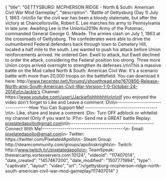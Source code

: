 {
    "title": "GETTYSBURG: MCPHERSON RIDGE - North & South: American Civil War Mod Gameplay",
    "description": "Battle of Gettysburg (Day 1) July 1, 1863 -\n\nSo far the civil war has been a bloody stalemate, but after the victory at Chancellorsville, Robert E. Lee marches his army to Pennsylvania in late june.  Awaiting Lee is the Union\u2019s Army of the Potomac, commanded General George G. Meade.  The armies clash on July 1, 1863 at the crossroads of Gettysburg.  The confederates were able to drive the outnumbered Federal defenders back through town to Cemetery Hill, located a half mile to the south.  Lee wanted to push his attack before Union reinforcements arrived. He ordered Gen. Ewell to attack, but Ewell declined to order the attack, considering the Federal position too strong.  Three more Union corps arrived overnight to strengthen its defenses.\n\nThis a massive battle on the Mod called North & South: American Civil War.  It's a scenario battle with more than 20,000 troops on the battlefield. You can download it here: http:\/\/www.twcenter.net\/forums\/showthread.php?670856-Release-North-amp-South-American-Civil-War-Version-1-0-October-24-2014\n\nJackie's Channel: https:\/\/www.youtube.com\/user\/Jackiefishhhhhh\n\n\nIf you enjoyed the video don't forget to Like and Leave a comment :D\n\n----------------------------------How You Can Support Me! ------------------------------------\n\n- Like, share and leave a comment :D\n- Turn OFF adblock or whitelist my channel (Only if you want to :P)\n- Send me a GREAT battle Replay: pixelatedapollo@gmail.com\n\n------------------------------------------Connect With Me!-----------------------------------------\n- Email: pixelatedapollo@gmail.com\n- Twitter: https:\/\/twitter.com\/PixelatedApollo\n- Steam Group:  http:\/\/steamcommunity.com\/groups\/apollosknights\n- Twitch: http:\/\/www.twitch.tv\/pixelatedapollo\n- TeamSpeak: thewarcamp.vortexservers.com:10124",
    "videoid": "117407014",
    "date_created": "1457467200",
    "date_modified": "1507771994",
    "type": "captivate",
    "layout": "video",
    "url": "\/v\/gettysburg-mcpherson-ridge-north-south-american-civil-war-mod-gameplay\/117407014"
}